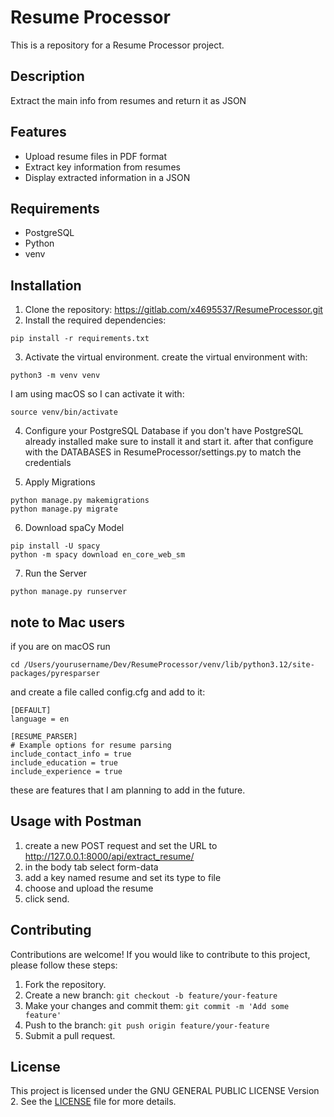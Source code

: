 # Resume Processor

This is a repository for a Resume Processor project.

## Description

Extract the main info from resumes and return it as JSON

## Features
- Upload resume files in PDF format
- Extract key information from resumes
- Display extracted information in a JSON

## Requirements
- PostgreSQL
- Python
- venv

## Installation
1. Clone the repository: https://gitlab.com/x4695537/ResumeProcessor.git
2. Install the required dependencies: 
```
pip install -r requirements.txt
```
3. Activate the virtual environment.
create the virtual environment with:
```
python3 -m venv venv
```
I am using macOS so I can activate it with:
```
source venv/bin/activate
```

4. Configure your PostgreSQL Database
if you don't have PostgreSQL already installed make sure to install it and start it.
after that configure with the DATABASES in ResumeProcessor/settings.py to match the credentials

5. Apply Migrations
```
python manage.py makemigrations
python manage.py migrate
```
6. Download spaCy Model
```
pip install -U spacy
python -m spacy download en_core_web_sm
```
7. Run the Server
```
python manage.py runserver
```
## note to Mac users
if you are on macOS run 
```
cd /Users/yourusername/Dev/ResumeProcessor/venv/lib/python3.12/site-packages/pyresparser
```
and create a file called config.cfg and add to it:
```
[DEFAULT]
language = en

[RESUME_PARSER]
# Example options for resume parsing
include_contact_info = true
include_education = true
include_experience = true
```
these are features that I am planning to add in the future.

## Usage with Postman

1. create a new POST request and set the URL to http://127.0.0.1:8000/api/extract_resume/
2. in the body tab select form-data
3. add a key named resume and set its type to file
4. choose and upload the resume
5. click send.

## Contributing

Contributions are welcome! If you would like to contribute to this project, please follow these steps:

1. Fork the repository.
2. Create a new branch: `git checkout -b feature/your-feature`
3. Make your changes and commit them: `git commit -m 'Add some feature'`
4. Push to the branch: `git push origin feature/your-feature`
5. Submit a pull request.

## License

This project is licensed under the GNU GENERAL PUBLIC LICENSE Version 2. See the [LICENSE](LICENSE) file for more details.
